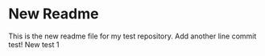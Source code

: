# New Readme
This is the new readme file for my test repository.
Add another line commit test!
New test
1
